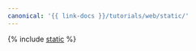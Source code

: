 ```yaml
---
canonical: '{{ link-docs }}/tutorials/web/static/'
---
```


{% include [static](../../../_tutorials/applied/static.md) %}